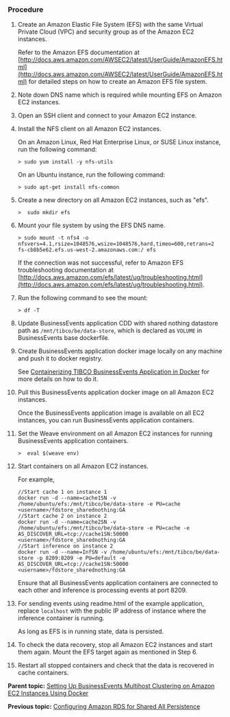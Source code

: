 ### Procedure
1.  Create an Amazon Elastic File System \(EFS\) with the same Virtual Private Cloud \(VPC\) and security group as of the Amazon EC2 instances.

    Refer to the Amazon EFS documentation at [http://docs.aws.amazon.com/AWSEC2/latest/UserGuide/AmazonEFS.html](http://docs.aws.amazon.com/AWSEC2/latest/UserGuide/AmazonEFS.html) for detailed steps on how to create an Amazon EFS file system.

2.  Note down DNS name which is required while mounting EFS on Amazon EC2 instances.

3.  Open an SSH client and connect to your Amazon EC2 instance.

4.  Install the NFS client on all Amazon EC2 instances.

    On an Amazon Linux, Red Hat Enterprise Linux, or SUSE Linux instance, run the following command:

    ```
    > sudo yum install -y nfs-utils
    ```

    On an Ubuntu instance, run the following command:

    ```
    > sudo apt-get install nfs-common
    ```

5.  Create a new directory on all Amazon EC2 instances, such as "efs".

    ```
    >  sudo mkdir efs
    ```

6.  Mount your file system by using the EFS DNS name.

    ```
    > sudo mount -t nfs4 -o nfsvers=4.1,rsize=1048576,wsize=1048576,hard,timeo=600,retrans=2 fs-cb8b5e62.efs.us-west-2.amazonaws.com:/ efs
    ```

    If the connection was not successful, refer to Amazon EFS troubleshooting documentation at [http://docs.aws.amazon.com/efs/latest/ug/troubleshooting.html](http://docs.aws.amazon.com/efs/latest/ug/troubleshooting.html).

7.  Run the following command to see the mount:

    ```
    > df -T
    ```

8.  Update BusinessEvents application CDD with shared nothing datastore path as `/mnt/tibco/be/data-store`, which is declared as `VOLUME` in BusinessEvents base dockerfile.

9.  Create BusinessEvents application docker image locally on any machine and push it to docker registry.

    See [Containerizing TIBCO BusinessEvents Application in Docker](Containerizing%20TIBCO%20BusinessEvents%20Application%20in%20Docker) for more details on how to do it.

10. Pull this BusinessEvents application docker image on all Amazon EC2 instances.

    Once the BusinessEvents application image is available on all EC2 instances, you can run BusinessEvents application containers.

11. Set the Weave environment on all Amazon EC2 instances for running BusinessEvents application containers.

    ```
    >  eval $(weave env)
    ```

12. Start containers on all Amazon EC2 instances.

    For example,

    ```
    //Start cache 1 on instance 1
    docker run -d --name=cache1SN -v /home/ubuntu/efs:/mnt/tibco/be/data-store -e PU=cache <username>/fdstore_sharednothing:GA
    //Start cache 2 on instance 2
    docker run -d --name=cache2SN -v /home/ubuntu/efs:/mnt/tibco/be/data-store -e PU=cache -e AS_DISCOVER_URL=tcp://cache1SN:50000 <username>/fdstore_sharednothing:GA
    //Start inference on instance 2
    docker run -d --name=InfSN -v /home/ubuntu/efs:/mnt/tibco/be/data-store -p 8209:8209 -e PU=default -e AS_DISCOVER_URL=tcp://cache1SN:50000 <username>/fdstore_sharednothing:GA
    ```

    Ensure that all BusinessEvents application containers are connected to each other and inference is processing events at port 8209.

13. For sending events using readme.html of the example application, replace `localhost` with the public IP address of instance where the inference container is running.

    As long as EFS is in running state, data is persisted.

14. To check the data recovery, stop all Amazon EC2 instances and start them again. Mount the EFS target again as mentioned in Step 6.

15. Restart all stopped containers and check that the data is recovered in cache containers.


**Parent topic:** [Setting Up BusinessEvents Multihost Clustering on Amazon EC2 Instances Using Docker](Setting%20up%20BusinessEvents%20Multihost%20Clustering%20on%20Amazon%20EC2%20Instances%20Using%20Docker)

**Previous topic:** [Configuring Amazon RDS for Shared All Persistence](Configuring%20Amazon%20RDS%20for%20Shared%20All%20Persistence)

